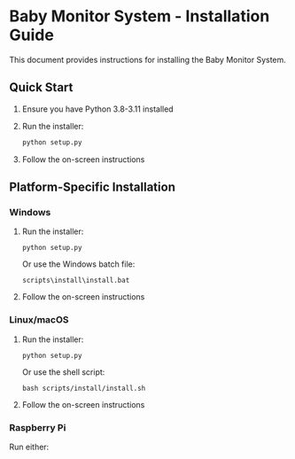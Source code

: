 # Baby Monitor System - Installation Guide

This document provides instructions for installing the Baby Monitor System.

## Quick Start

1. Ensure you have Python 3.8-3.11 installed
2. Run the installer:

   ```bash
   python setup.py
   ```

3. Follow the on-screen instructions

## Platform-Specific Installation

### Windows

1. Run the installer:

   ```
   python setup.py
   ```

   Or use the Windows batch file:

   ```
   scripts\install\install.bat
   ```

2. Follow the on-screen instructions

### Linux/macOS

1. Run the installer:

   ```
   python setup.py
   ```

   Or use the shell script:

   ```
   bash scripts/install/install.sh
   ```

2. Follow the on-screen instructions

### Raspberry Pi

Run either:
